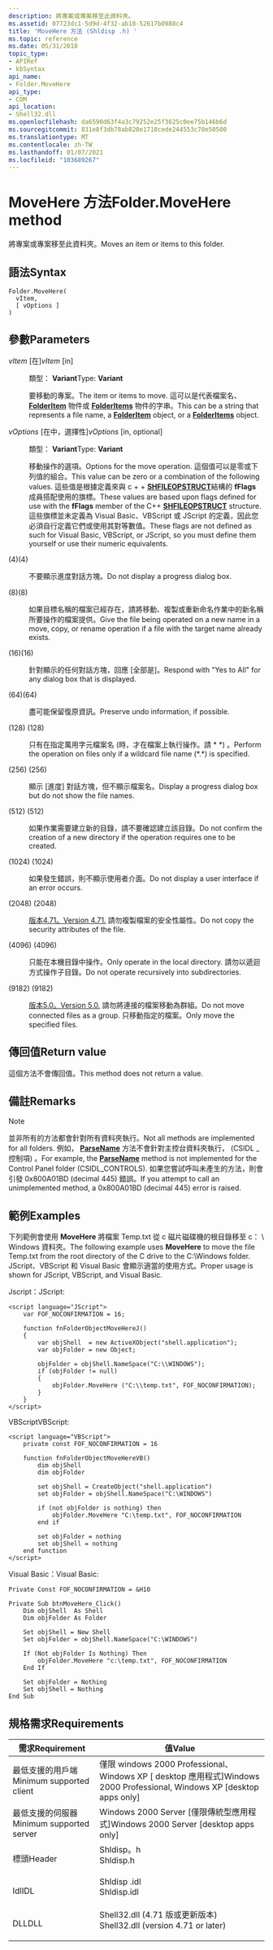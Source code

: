 ```yaml
---
description: 將專案或專案移至此資料夾。
ms.assetid: 07723dc1-5d9d-4f32-ab18-52617b0988c4
title: 'MoveHere 方法 (Shldisp .h) '
ms.topic: reference
ms.date: 05/31/2018
topic_type:
- APIRef
- kbSyntax
api_name:
- Folder.MoveHere
api_type:
- COM
api_location:
- Shell32.dll
ms.openlocfilehash: da6590d63f4a3c79252e25f3625c0ee75b146b6d
ms.sourcegitcommit: 831e8f3db78ab820e1710cede244553c70e50500
ms.translationtype: MT
ms.contentlocale: zh-TW
ms.lasthandoff: 01/07/2021
ms.locfileid: "103689267"
---
```

# <a name="foldermovehere-method"></a><span data-ttu-id="0615f-103">MoveHere 方法</span><span class="sxs-lookup"><span data-stu-id="0615f-103">Folder.MoveHere method</span></span>

<span data-ttu-id="0615f-104">將專案或專案移至此資料夾。</span><span class="sxs-lookup"><span data-stu-id="0615f-104">Moves an item or items to this folder.</span></span>

## <a name="syntax"></a><span data-ttu-id="0615f-105">語法</span><span class="sxs-lookup"><span data-stu-id="0615f-105">Syntax</span></span>


```JScript
Folder.MoveHere(
  vItem,
  [ vOptions ]
)
```



## <a name="parameters"></a><span data-ttu-id="0615f-106">參數</span><span class="sxs-lookup"><span data-stu-id="0615f-106">Parameters</span></span>

<dl> <dt>

<span data-ttu-id="0615f-107">*vItem* \[在\]</span><span class="sxs-lookup"><span data-stu-id="0615f-107">*vItem* \[in\]</span></span>
</dt> <dd>

<span data-ttu-id="0615f-108">類型： **Variant**</span><span class="sxs-lookup"><span data-stu-id="0615f-108">Type: **Variant**</span></span>

<span data-ttu-id="0615f-109">要移動的專案。</span><span class="sxs-lookup"><span data-stu-id="0615f-109">The item or items to move.</span></span> <span data-ttu-id="0615f-110">這可以是代表檔案名、 [**FolderItem**](folderitem.md) 物件或 [**FolderItems**](folderitems.md) 物件的字串。</span><span class="sxs-lookup"><span data-stu-id="0615f-110">This can be a string that represents a file name, a [**FolderItem**](folderitem.md) object, or a [**FolderItems**](folderitems.md) object.</span></span>

</dd> <dt>

<span data-ttu-id="0615f-111">*vOptions* \[在中，選擇性\]</span><span class="sxs-lookup"><span data-stu-id="0615f-111">*vOptions* \[in, optional\]</span></span>
</dt> <dd>

<span data-ttu-id="0615f-112">類型： **Variant**</span><span class="sxs-lookup"><span data-stu-id="0615f-112">Type: **Variant**</span></span>

<span data-ttu-id="0615f-113">移動操作的選項。</span><span class="sxs-lookup"><span data-stu-id="0615f-113">Options for the move operation.</span></span> <span data-ttu-id="0615f-114">這個值可以是零或下列值的組合。</span><span class="sxs-lookup"><span data-stu-id="0615f-114">This value can be zero or a combination of the following values.</span></span> <span data-ttu-id="0615f-115">這些值是根據定義來與 c + + [**SHFILEOPSTRUCT**](/windows/desktop/api/Shellapi/ns-shellapi-shfileopstructa)結構的 **fFlags** 成員搭配使用的旗標。</span><span class="sxs-lookup"><span data-stu-id="0615f-115">These values are based upon flags defined for use with the **fFlags** member of the C++ [**SHFILEOPSTRUCT**](/windows/desktop/api/Shellapi/ns-shellapi-shfileopstructa) structure.</span></span> <span data-ttu-id="0615f-116">這些旗標並未定義為 Visual Basic、VBScript 或 JScript 的定義，因此您必須自行定義它們或使用其對等數值。</span><span class="sxs-lookup"><span data-stu-id="0615f-116">These flags are not defined as such for Visual Basic, VBScript, or JScript, so you must define them yourself or use their numeric equivalents.</span></span>

<dt>



 <span data-ttu-id="0615f-117">(4)</span><span class="sxs-lookup"><span data-stu-id="0615f-117">(4)</span></span>


</dt> <dd>

<span data-ttu-id="0615f-118">不要顯示進度對話方塊。</span><span class="sxs-lookup"><span data-stu-id="0615f-118">Do not display a progress dialog box.</span></span>

</dd> <dt>



 <span data-ttu-id="0615f-119">(8)</span><span class="sxs-lookup"><span data-stu-id="0615f-119">(8)</span></span>


</dt> <dd>

<span data-ttu-id="0615f-120">如果目標名稱的檔案已經存在，請將移動、複製或重新命名作業中的新名稱所要操作的檔案提供。</span><span class="sxs-lookup"><span data-stu-id="0615f-120">Give the file being operated on a new name in a move, copy, or rename operation if a file with the target name already exists.</span></span>

</dd> <dt>



 <span data-ttu-id="0615f-121">(16)</span><span class="sxs-lookup"><span data-stu-id="0615f-121">(16)</span></span>


</dt> <dd>

<span data-ttu-id="0615f-122">針對顯示的任何對話方塊，回應 [全部是]。</span><span class="sxs-lookup"><span data-stu-id="0615f-122">Respond with "Yes to All" for any dialog box that is displayed.</span></span>

</dd> <dt>



 <span data-ttu-id="0615f-123">(64)</span><span class="sxs-lookup"><span data-stu-id="0615f-123">(64)</span></span>


</dt> <dd>

<span data-ttu-id="0615f-124">盡可能保留復原資訊。</span><span class="sxs-lookup"><span data-stu-id="0615f-124">Preserve undo information, if possible.</span></span>

</dd> <dt>



 <span data-ttu-id="0615f-125"> (128) </span><span class="sxs-lookup"><span data-stu-id="0615f-125">(128)</span></span>


</dt> <dd>

<span data-ttu-id="0615f-126">只有在指定萬用字元檔案名 (時，才在檔案上執行操作。請 \* \*) 。</span><span class="sxs-lookup"><span data-stu-id="0615f-126">Perform the operation on files only if a wildcard file name (\*.\*) is specified.</span></span>

</dd> <dt>



 <span data-ttu-id="0615f-127"> (256) </span><span class="sxs-lookup"><span data-stu-id="0615f-127">(256)</span></span>


</dt> <dd>

<span data-ttu-id="0615f-128">顯示 [進度] 對話方塊，但不顯示檔案名。</span><span class="sxs-lookup"><span data-stu-id="0615f-128">Display a progress dialog box but do not show the file names.</span></span>

</dd> <dt>



 <span data-ttu-id="0615f-129"> (512) </span><span class="sxs-lookup"><span data-stu-id="0615f-129">(512)</span></span>


</dt> <dd>

<span data-ttu-id="0615f-130">如果作業需要建立新的目錄，請不要確認建立該目錄。</span><span class="sxs-lookup"><span data-stu-id="0615f-130">Do not confirm the creation of a new directory if the operation requires one to be created.</span></span>

</dd> <dt>



 <span data-ttu-id="0615f-131"> (1024) </span><span class="sxs-lookup"><span data-stu-id="0615f-131">(1024)</span></span>


</dt> <dd>

<span data-ttu-id="0615f-132">如果發生錯誤，則不顯示使用者介面。</span><span class="sxs-lookup"><span data-stu-id="0615f-132">Do not display a user interface if an error occurs.</span></span>

</dd> <dt>



 <span data-ttu-id="0615f-133"> (2048) </span><span class="sxs-lookup"><span data-stu-id="0615f-133">(2048)</span></span>


</dt> <dd>

[<span data-ttu-id="0615f-134">版本4.71。</span><span class="sxs-lookup"><span data-stu-id="0615f-134">Version 4.71.</span></span>](versions.md) <span data-ttu-id="0615f-135">請勿複製檔案的安全性屬性。</span><span class="sxs-lookup"><span data-stu-id="0615f-135">Do not copy the security attributes of the file.</span></span>

</dd> <dt>



 <span data-ttu-id="0615f-136"> (4096) </span><span class="sxs-lookup"><span data-stu-id="0615f-136">(4096)</span></span>


</dt> <dd>

<span data-ttu-id="0615f-137">只能在本機目錄中操作。</span><span class="sxs-lookup"><span data-stu-id="0615f-137">Only operate in the local directory.</span></span> <span data-ttu-id="0615f-138">請勿以遞迴方式操作子目錄。</span><span class="sxs-lookup"><span data-stu-id="0615f-138">Do not operate recursively into subdirectories.</span></span>

</dd> <dt>



 <span data-ttu-id="0615f-139"> (9182) </span><span class="sxs-lookup"><span data-stu-id="0615f-139">(9182)</span></span>


</dt> <dd>

[<span data-ttu-id="0615f-140">版本5.0。</span><span class="sxs-lookup"><span data-stu-id="0615f-140">Version 5.0.</span></span>](versions.md) <span data-ttu-id="0615f-141">請勿將連接的檔案移動為群組。</span><span class="sxs-lookup"><span data-stu-id="0615f-141">Do not move connected files as a group.</span></span> <span data-ttu-id="0615f-142">只移動指定的檔案。</span><span class="sxs-lookup"><span data-stu-id="0615f-142">Only move the specified files.</span></span>

</dd> </dl> </dd> </dl>

## <a name="return-value"></a><span data-ttu-id="0615f-143">傳回值</span><span class="sxs-lookup"><span data-stu-id="0615f-143">Return value</span></span>

<span data-ttu-id="0615f-144">這個方法不會傳回值。</span><span class="sxs-lookup"><span data-stu-id="0615f-144">This method does not return a value.</span></span>

## <a name="remarks"></a><span data-ttu-id="0615f-145">備註</span><span class="sxs-lookup"><span data-stu-id="0615f-145">Remarks</span></span>

> [!Note]  
> <span data-ttu-id="0615f-146">並非所有的方法都會針對所有資料夾執行。</span><span class="sxs-lookup"><span data-stu-id="0615f-146">Not all methods are implemented for all folders.</span></span> <span data-ttu-id="0615f-147">例如， [**ParseName**](folder-parsename.md) 方法不會針對主控台資料夾執行， (CSIDL \_ 控制項) 。</span><span class="sxs-lookup"><span data-stu-id="0615f-147">For example, the [**ParseName**](folder-parsename.md) method is not implemented for the Control Panel folder (CSIDL\_CONTROLS).</span></span> <span data-ttu-id="0615f-148">如果您嘗試呼叫未產生的方法，則會引發 0x800A01BD (decimal 445) 錯誤。</span><span class="sxs-lookup"><span data-stu-id="0615f-148">If you attempt to call an unimplemented method, a 0x800A01BD (decimal 445) error is raised.</span></span>

 

## <a name="examples"></a><span data-ttu-id="0615f-149">範例</span><span class="sxs-lookup"><span data-stu-id="0615f-149">Examples</span></span>

<span data-ttu-id="0615f-150">下列範例會使用 **MoveHere** 將檔案 Temp.txt 從 c 磁片磁碟機的根目錄移至 c： \\ Windows 資料夾。</span><span class="sxs-lookup"><span data-stu-id="0615f-150">The following example uses **MoveHere** to move the file Temp.txt from the root directory of the C drive to the C:\\Windows folder.</span></span> <span data-ttu-id="0615f-151">JScript、VBScript 和 Visual Basic 會顯示適當的使用方式。</span><span class="sxs-lookup"><span data-stu-id="0615f-151">Proper usage is shown for JScript, VBScript, and Visual Basic.</span></span>

<span data-ttu-id="0615f-152">Jscript：</span><span class="sxs-lookup"><span data-stu-id="0615f-152">JScript:</span></span>


```JScript
<script language="JScript">
    var FOF_NOCONFIRMATION = 16;

    function fnFolderObjectMoveHereJ()
    {
        var objShell  = new ActiveXObject("shell.application");
        var objFolder = new Object;
        
        objFolder = objShell.NameSpace("C:\\WINDOWS");
        if (objFolder != null)
        {
            objFolder.MoveHere ("C:\\temp.txt", FOF_NOCONFIRMATION);
        }
    }
</script>
```



<span data-ttu-id="0615f-153">VBScript</span><span class="sxs-lookup"><span data-stu-id="0615f-153">VBScript:</span></span>


```VB
<script language="VBScript">
    private const FOF_NOCONFIRMATION = 16
    
    function fnFolderObjectMoveHereVB()
        dim objShell
        dim objFolder

        set objShell = CreateObject("shell.application")
        set objFolder = objShell.NameSpace("C:\WINDOWS")

        if (not objFolder is nothing) then
            objFolder.MoveHere "C:\temp.txt", FOF_NOCONFIRMATION
        end if

        set objFolder = nothing
        set objShell = nothing
    end function
</script>
```



<span data-ttu-id="0615f-154">Visual Basic：</span><span class="sxs-lookup"><span data-stu-id="0615f-154">Visual Basic:</span></span>


```VB
Private Const FOF_NOCONFIRMATION = &H10

Private Sub btnMoveHere_Click()
    Dim objShell  As Shell
    Dim objFolder As Folder

    Set objShell = New Shell
    Set objFolder = objShell.NameSpace("C:\WINDOWS")

    If (Not objFolder Is Nothing) Then
        objFolder.MoveHere "c:\temp.txt", FOF_NOCONFIRMATION
    End If

    Set objFolder = Nothing
    Set objShell = Nothing
End Sub
```



## <a name="requirements"></a><span data-ttu-id="0615f-155">規格需求</span><span class="sxs-lookup"><span data-stu-id="0615f-155">Requirements</span></span>



| <span data-ttu-id="0615f-156">需求</span><span class="sxs-lookup"><span data-stu-id="0615f-156">Requirement</span></span> | <span data-ttu-id="0615f-157">值</span><span class="sxs-lookup"><span data-stu-id="0615f-157">Value</span></span> |
|-------------------------------------|----------------------------------------------------------------------------------------------------------------|
| <span data-ttu-id="0615f-158">最低支援的用戶端</span><span class="sxs-lookup"><span data-stu-id="0615f-158">Minimum supported client</span></span><br/> | <span data-ttu-id="0615f-159">僅限 windows 2000 Professional、Windows XP \[ desktop 應用程式\]</span><span class="sxs-lookup"><span data-stu-id="0615f-159">Windows 2000 Professional, Windows XP \[desktop apps only\]</span></span><br/>                                         |
| <span data-ttu-id="0615f-160">最低支援的伺服器</span><span class="sxs-lookup"><span data-stu-id="0615f-160">Minimum supported server</span></span><br/> | <span data-ttu-id="0615f-161">Windows 2000 Server \[僅限傳統型應用程式\]</span><span class="sxs-lookup"><span data-stu-id="0615f-161">Windows 2000 Server \[desktop apps only\]</span></span><br/>                                                           |
| <span data-ttu-id="0615f-162">標頭</span><span class="sxs-lookup"><span data-stu-id="0615f-162">Header</span></span><br/>                   | <dl> <span data-ttu-id="0615f-163"><dt>Shldisp。h</dt></span><span class="sxs-lookup"><span data-stu-id="0615f-163"><dt>Shldisp.h</dt></span></span> </dl>                           |
| <span data-ttu-id="0615f-164">Idl</span><span class="sxs-lookup"><span data-stu-id="0615f-164">IDL</span></span><br/>                      | <dl> <span data-ttu-id="0615f-165"><dt>Shldisp .idl</dt></span><span class="sxs-lookup"><span data-stu-id="0615f-165"><dt>Shldisp.idl</dt></span></span> </dl>                         |
| <span data-ttu-id="0615f-166">DLL</span><span class="sxs-lookup"><span data-stu-id="0615f-166">DLL</span></span><br/>                      | <dl> <span data-ttu-id="0615f-167"><dt>Shell32.dll (4.71 版或更新版本) </dt></span><span class="sxs-lookup"><span data-stu-id="0615f-167"><dt>Shell32.dll (version 4.71 or later)</dt></span></span> </dl> |



 

 





